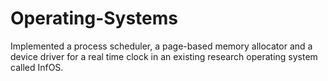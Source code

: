 # Operating-Systems

Implemented a process scheduler, a page-based memory allocator and a device driver for a real time clock in an existing research operating system called InfOS.

